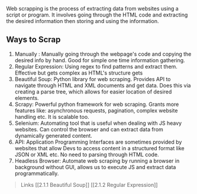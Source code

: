 Web scrapping is the process of extracting data from websites using a script or program. It involves going through the HTML code and extracting the desired information then storing and using the information.

## Ways to Scrap

1) Manually : Manually going through the webpage's code and copying the desired info by hand. Good for simple one time information gathering.
2) Regular Expression: Using regex to find patterns and extract them. Effective but gets complex as HTML's structure gets 
3) Beautiful Soup: Python library for web scraping. Provides API to navigate through HTML and XML documents and get data. Does this via creating a parse tree, which allows for easier location of desired elements.
4) Scrapy: Powerful python framework for web scraping. Grants more features like: asynchronous requests, pagination, complex website handling etc. It is scalable too.
5) Selenium: Automating tool that is useful when dealing with JS heavy websites. Can control the browser and can extract data from dynamically generated content. 
6) API: Application Programming Interfaces are sometimes provided by websites that allow Devs to access content in a structured format like JSON or XML etc. No need to parsing through HTML code.  
7) Headless Browser: Automate web scraping by running a browser in background without GUI, allows us to execute JS and extract data programmatically.


> Links 
[[2.1.1 Beautiful Soup]]
[[2.1.2 Regular Expression]]

